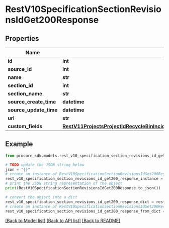 # RestV10SpecificationSectionRevisionsIdGet200Response


## Properties

Name | Type | Description | Notes
------------ | ------------- | ------------- | -------------
**id** | **int** |  | [optional] 
**source_id** | **int** |  | [optional] 
**name** | **str** |  | [optional] 
**section_id** | **int** |  | [optional] 
**section_name** | **str** |  | [optional] 
**source_create_time** | **datetime** |  | [optional] 
**source_update_time** | **datetime** |  | [optional] 
**url** | **str** |  | [optional] 
**custom_fields** | [**RestV11ProjectsProjectIdRecycleBinIncidentsWitnessStatementsGet200ResponseInnerCustomFields**](RestV11ProjectsProjectIdRecycleBinIncidentsWitnessStatementsGet200ResponseInnerCustomFields.md) |  | [optional] 

## Example

```python
from procore_sdk.models.rest_v10_specification_section_revisions_id_get200_response import RestV10SpecificationSectionRevisionsIdGet200Response

# TODO update the JSON string below
json = "{}"
# create an instance of RestV10SpecificationSectionRevisionsIdGet200Response from a JSON string
rest_v10_specification_section_revisions_id_get200_response_instance = RestV10SpecificationSectionRevisionsIdGet200Response.from_json(json)
# print the JSON string representation of the object
print(RestV10SpecificationSectionRevisionsIdGet200Response.to_json())

# convert the object into a dict
rest_v10_specification_section_revisions_id_get200_response_dict = rest_v10_specification_section_revisions_id_get200_response_instance.to_dict()
# create an instance of RestV10SpecificationSectionRevisionsIdGet200Response from a dict
rest_v10_specification_section_revisions_id_get200_response_from_dict = RestV10SpecificationSectionRevisionsIdGet200Response.from_dict(rest_v10_specification_section_revisions_id_get200_response_dict)
```
[[Back to Model list]](../README.md#documentation-for-models) [[Back to API list]](../README.md#documentation-for-api-endpoints) [[Back to README]](../README.md)



